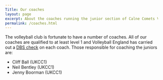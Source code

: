 ```yaml
---
Title: Our coaches
layout: page
excerpt: About the coaches running the junior section of Calne Comets Volleyball Club
permalink: /coaches.html
---
```


The volleyball club is fortunate to have a number of coaches. All of our coaches are qualified to at least level 1 and Volleyball England has carried out a [DBS check](https://www.volleyballengland.org/about_us/safeguarding/dbs_checking) on each coach. Those responsible for coaching the juniors are:

* Cliff Ball (UKCC1)
* Neil Bentley (UKCC1)
* Jenny Boorman (UKCC1)
